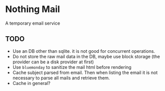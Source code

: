 # Nothing Mail

A temporary email service

## TODO

 - Use an DB other than sqlite. it is not good for concurrent operations.
 - Do not store the raw mail data in the DB, maybe use block storage (the provider can be a disk provider at first)
 - Use `bluemonday` to sanitize the mail html before rendering
 - Cache subject parsed from email. Then when listing the email it is not necessary to parse all mails and retrieve them.
 - Cache in general?
